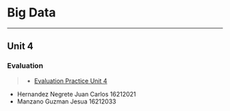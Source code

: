 # Big Data
_____
## Unit 4

### Evaluation
> * [Evaluation Practice Unit 4](https://github.com/JesuaMG/BigData/tree/Unit_4/Unit4/Evaluation)

- Hernandez Negrete Juan Carlos 16212021
- Manzano Guzman Jesua 16212033
